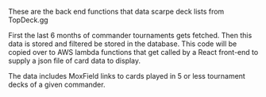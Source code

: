 These are the back end functions that data 
scarpe deck lists from TopDeck.gg

First the last 6 months of commander tournaments
gets fetched. Then this data is stored and filtered
be stored in the database. This code will be 
copied over to AWS lambda functions that get 
called by a React front-end to supply a json file
of card data to display.

The data includes MoxField links to cards played in
5 or less tournament decks of a given commander.
